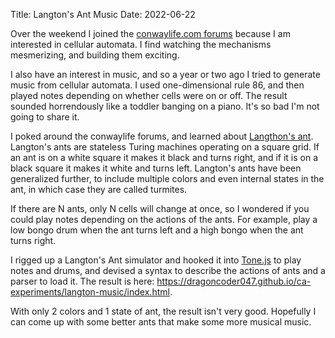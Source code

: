 Title: Langton's Ant Music
Date: 2022-06-22

Over the weekend I joined the [conwaylife.com forums](https://conwaylife.com/forums/index.php) because I am interested in cellular automata. I find watching the mechanisms mesmerizing, and building them exciting.

I also have an interest in music, and so a year or two ago I tried to generate music from cellular automata. I used one-dimensional rule 86, and then played notes depending on whether cells were on or off. The result sounded horrendously like a toddler banging on a piano. It's so bad I'm not going to share it.

I poked around the conwaylife forums, and learned about [Langthon's ant](https://en.wikipedia.org/wiki/Langton's_ant). Langton's ants are stateless Turing machines operating on a square grid. If an ant is on a white square it makes it black and turns right, and if it is on a black square it makes it white and turns left. Langton's ants have been generalized further, to include multiple colors and even internal states in the ant, in which case they are called turmites.

If there are N ants, only N cells will change at once, so I wondered if you could play notes depending on the actions of the ants. For example, play a low bongo drum when the ant turns left and a high bongo when the ant turns right.

I rigged up a Langton's Ant simulator and hooked it into [Tone.js](https://tonejs.github.io/) to play notes and drums, and devised a syntax to describe the actions of ants and a parser to load it. The result is here: <https://dragoncoder047.github.io/ca-experiments/langton-music/index.html>.

With only 2 colors and 1 state of ant, the result isn't very good. Hopefully I can come up with some better ants that make some more musical music.
